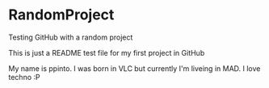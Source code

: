 # RandomProject
Testing GitHub with a random project

This is just a README test file for my first project in GitHub

My name is ppinto. I was born in VLC but currently I'm liveing in MAD. I love techno :P
